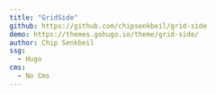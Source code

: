 ```yaml
---
title: "GridSide"
github: https://github.com/chipsenkbeil/grid-side
demo: https://themes.gohugo.io/theme/grid-side/
author: Chip Senkbeil
ssg:
  - Hugo
cms:
  - No Cms
---
```

